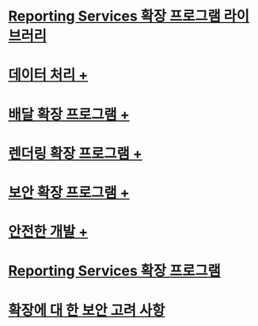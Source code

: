 # [Reporting Services 확장 프로그램 라이브러리](reporting-services-extension-library.md)

# [데이터 처리 +](../../reporting-services/extensions/data-processing/creating-a-data-processing-extension-library.md)
# [배달 확장 프로그램 +](../../reporting-services/extensions/delivery-extension/creating-a-delivery-extension-library.md)
# [렌더링 확장 프로그램 +](../../reporting-services/extensions/rendering-extension/deploying-a-rendering-extension.md)
# [보안 확장 프로그램 +](../../reporting-services/extensions/security-extension/authentication-in-reporting-services.md)
# [안전한 개발 +](../../reporting-services/extensions/secure-development/code-access-security-in-reporting-services.md)
# [Reporting Services 확장 프로그램](reporting-services-extensions.md)
# [확장에 대 한 보안 고려 사항](security-considerations-for-extensions.md)
